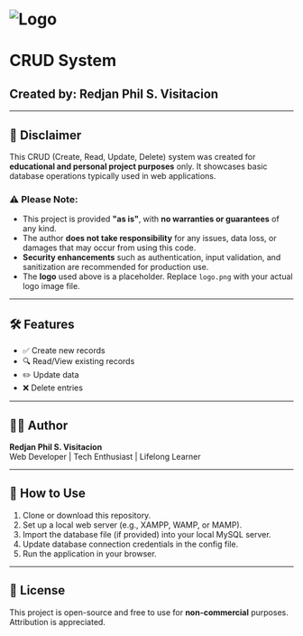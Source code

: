 # ![Logo](../img/rpsv.jpg)
# CRUD System

## Created by: **Redjan Phil S. Visitacion**

---

## 📌 Disclaimer

This CRUD (Create, Read, Update, Delete) system was created for **educational and personal project purposes** only. It showcases basic database operations typically used in web applications.

### ⚠️ Please Note:
- This project is provided **"as is"**, with **no warranties or guarantees** of any kind.
- The author **does not take responsibility** for any issues, data loss, or damages that may occur from using this code.
- **Security enhancements** such as authentication, input validation, and sanitization are recommended for production use.
- The **logo** used above is a placeholder. Replace `logo.png` with your actual logo image file.

---

## 🛠️ Features

- ✅ Create new records  
- 🔍 Read/View existing records  
- ✏️ Update data  
- ❌ Delete entries  

---

## 👨‍💻 Author

**Redjan Phil S. Visitacion**  
Web Developer | Tech Enthusiast | Lifelong Learner

---

## 📂 How to Use

1. Clone or download this repository.
2. Set up a local web server (e.g., XAMPP, WAMP, or MAMP).
3. Import the database file (if provided) into your local MySQL server.
4. Update database connection credentials in the config file.
5. Run the application in your browser.

---

## 📝 License

This project is open-source and free to use for **non-commercial** purposes. Attribution is appreciated.

